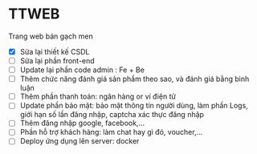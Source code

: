 # TTWEB
Trang web bán gạch men
- [x] Sửa lại thiết kế CSDL
- [ ] Sửa lại phần front-end
- [ ] Update lại phần code admin : Fe + Be
- [ ] Thêm chức năng đánh giá sản phẩm theo sao, và đánh giá bằng bình luận
- [ ] Thêm phần thanh toán: ngân hàng or ví điện tử
- [ ] Update phần bảo mật: bảo mật thông tin người dùng, làm phần Logs, giới hạn số lần đăng nhập, captcha xác thực đăng nhập
- [ ] Thêm đăng nhập google, facebook,...
- [ ] Phần hỗ trợ khách hàng: làm chat hay gì đó, voucher,...
- [ ] Deploy ứng dụng lên server: docker

